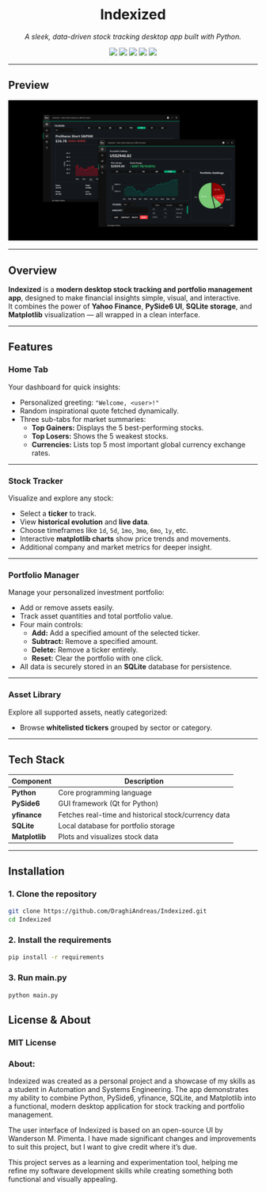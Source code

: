 <h1 align="center">Indexized</h1>

<p align="center">
  <em>A sleek, data-driven stock tracking desktop app built with Python.</em>
</p>

<p align="center">
  <img src="https://img.shields.io/badge/Python-3.10%2B-blue?style=flat-square&logo=python" />
  <img src="https://img.shields.io/badge/UI-PySide6-orange?style=flat-square&logo=qt" />
  <img src="https://img.shields.io/badge/Data-yfinance-green?style=flat-square&logo=yahoo" />
  <img src="https://img.shields.io/badge/Database-SQLite-lightgrey?style=flat-square&logo=sqlite" />
  <img src="https://img.shields.io/badge/Charts-matplotlib-blueviolet?style=flat-square&logo=plotly" />
</p>

---

## Preview

<p align="center">
  <img src="assets/screenshot.png" alt="Indexized UI Preview" width="800">
</p>

---

## Overview

**Indexized** is a **modern desktop stock tracking and portfolio management app**, designed to make financial insights simple, visual, and interactive.  
It combines the power of **Yahoo Finance**, **PySide6 UI**, **SQLite storage**, and **Matplotlib** visualization — all wrapped in a clean interface.

---

## Features

### **Home Tab**
Your dashboard for quick insights:
- Personalized greeting: `"Welcome, <user>!"`
- Random inspirational quote fetched dynamically.
- Three sub-tabs for market summaries:
  - **Top Gainers:** Displays the 5 best-performing stocks.
  - **Top Losers:** Shows the 5 weakest stocks.
  - **Currencies:** Lists top 5 most important global currency exchange rates.

---

### **Stock Tracker**
Visualize and explore any stock:
- Select a **ticker** to track.
- View **historical evolution** and **live data**.
- Choose timeframes like `1d`, `5d`, `1mo`, `3mo`, `6mo`, `1y`, etc.
- Interactive **matplotlib charts** show price trends and movements.
- Additional company and market metrics for deeper insight.

---

### **Portfolio Manager**
Manage your personalized investment portfolio:
- Add or remove assets easily.
- Track asset quantities and total portfolio value.
- Four main controls:
  - **Add:** Add a specified amount of the selected ticker.
  - **Subtract:** Remove a specified amount.
  - **Delete:** Remove a ticker entirely.
  - **Reset:** Clear the portfolio with one click.
- All data is securely stored in an **SQLite** database for persistence.

---

### **Asset Library**
Explore all supported assets, neatly categorized:
- Browse **whitelisted tickers** grouped by sector or category.

---

## Tech Stack

| Component | Description |
|------------|-------------|
| **Python** | Core programming language |
| **PySide6** | GUI framework (Qt for Python) |
| **yfinance** | Fetches real-time and historical stock/currency data |
| **SQLite** | Local database for portfolio storage |
| **Matplotlib** | Plots and visualizes stock data |

---

## Installation

### 1. Clone the repository
```bash
git clone https://github.com/DraghiAndreas/Indexized.git
cd Indexized
```
### 2. Install the requirements
```bash
pip install -r requirements
```
### 3. Run main.py
```bash
python main.py
```
## License & About
### MIT License
### About:
Indexized was created as a personal project and a showcase of my skills as a student in Automation and Systems Engineering. The app demonstrates my ability to combine Python, PySide6, yfinance, SQLite, and Matplotlib into a functional, modern desktop application for stock tracking and portfolio management.

The user interface of Indexized is based on an open-source UI by Wanderson M. Pimenta. I have made significant changes and improvements to suit this project, but I want to give credit where it’s due.

This project serves as a learning and experimentation tool, helping me refine my software development skills while creating something both functional and visually appealing.